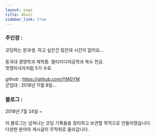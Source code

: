 ```yaml
---
layout: page
title: About
sidebar_link: true
---
```


### 주인장 :

<p class="message">
  코딩하는 문과생. 하고 싶은건 많은데 시간이 없어요...<br><br>
  동국대 경영학과 재학중. 멀티미디어공학과 복수 전공.<br>
  멋쟁이사자처럼 5기 수료.<br>
  <br>
  github : <a href="https://github.com/YMGYM">https://github.com/YMGYM</a><br>
  군입대 : 2018년 11월 8일...
</p>

### 블로그 :

<p class="message">
  2018년 7월 24일 ~ <br><br>
  이 블로그는 넘쳐나는 코딩 기록들을 정리하고 보관할 목적으로 만들어졌습니다.<br>
  다양한 분야의 게시글이 무작위로 올라갑니다.
</p>
